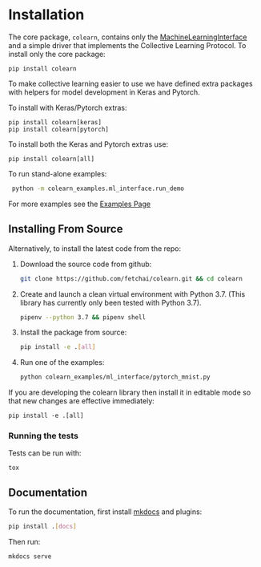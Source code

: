 # Installation
The core package, `colearn`, contains only the [MachineLearningInterface](about.md) and a simple driver that 
implements the Collective Learning Protocol. 
To install only the core package:
```
pip install colearn
```

To make collective learning easier to use we have defined extra packages with helpers
for model development in Keras and Pytorch.

To install with Keras/Pytorch extras:
```
pip install colearn[keras]
pip install colearn[pytorch]
```

To install both the Keras and Pytorch extras use:
```
pip install colearn[all]
```

To run stand-alone examples:
   ```bash
    python -m colearn_examples.ml_interface.run_demo
   ``` 
For more examples see the [Examples Page](examples.md)

## Installing From Source

Alternatively, to install the latest code from the repo:

1. Download the source code from github:
   ```bash
   git clone https://github.com/fetchai/colearn.git && cd colearn
   ```
1. Create and launch a clean virtual environment with Python 3.7. 
   (This library has currently only been tested with Python 3.7).
   ```bash
   pipenv --python 3.7 && pipenv shell
   ```

2. Install the package from source:
    ```bash
    pip install -e .[all]
    ```
3. Run one of the examples:
    ```bash
    python colearn_examples/ml_interface/pytorch_mnist.py
    ``` 
   
If you are developing the colearn library then install it in editable mode so that new
changes are effective immediately:
```
pip install -e .[all]
```

### Running the tests
Tests can be run with:
```
tox
```
## Documentation
To run the documentation, first install [mkdocs](https://www.mkdocs.org) and plugins:
```bash
pip install .[docs] 
```

Then run: 
```
mkdocs serve
```

